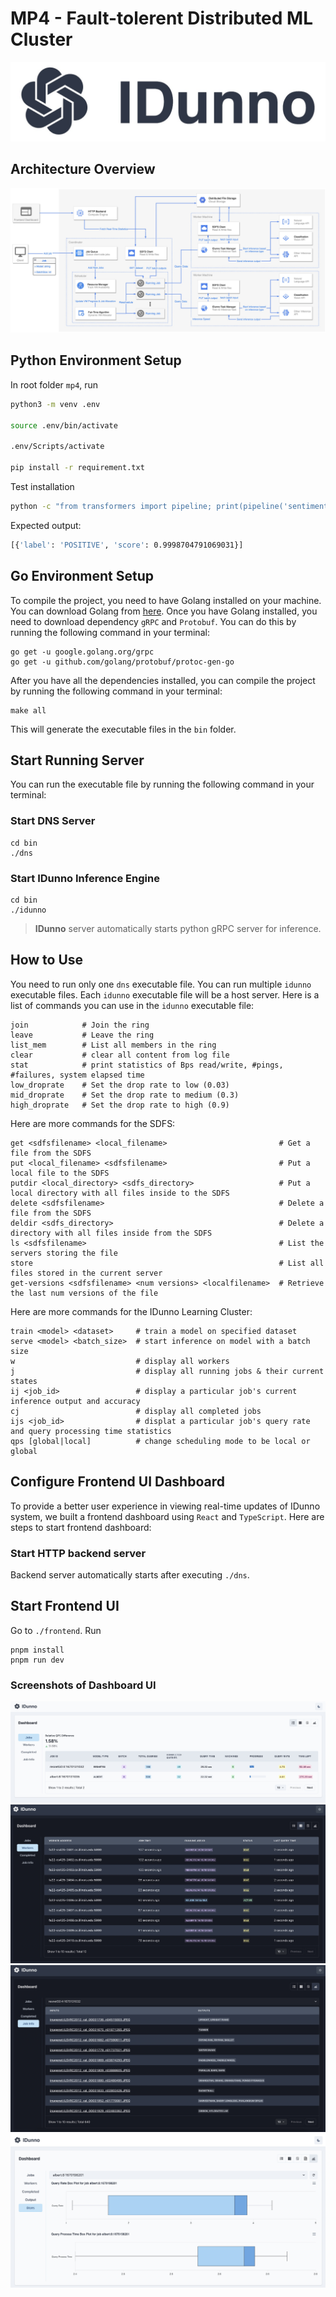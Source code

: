# MP4 - Fault-tolerent Distributed ML Cluster

<div>
<img src="logo.jpg" />
</div>

## Architecture Overview
![Design](frontend/public/design.jpg)

## Python Environment Setup

In root folder `mp4`, run

```bash
python3 -m venv .env

source .env/bin/activate

.env/Scripts/activate

pip install -r requirement.txt
```

Test installation

```bash
python -c "from transformers import pipeline; print(pipeline('sentiment-analysis')('we love you'))"
```

Expected output:

```bash
[{'label': 'POSITIVE', 'score': 0.9998704791069031}]
```

## Go Environment Setup

To compile the project, you need to have Golang installed on your machine. You can download Golang from [here](https://golang.org/dl/). Once you have Golang installed, you need to download dependency `gRPC` and `Protobuf`. You can do this by running the following command in your terminal:

```
go get -u google.golang.org/grpc
go get -u github.com/golang/protobuf/protoc-gen-go
```

After you have all the dependencies installed, you can compile the project by running the following command in your terminal:

```
make all
```

This will generate the executable files in the `bin` folder.

## Start Running Server

You can run the executable file by running the following command in your terminal:

### Start DNS Server

```
cd bin
./dns
```

### Start IDunno Inference Engine

```
cd bin
./idunno
```

> **IDunno** server automatically starts python gRPC server for inference.

## How to Use
You need to run only one `dns` executable file. You can run multiple `idunno` executable files. Each `idunno` executable file will be a host server.
Here is a list of commands you can use in the `idunno` executable file:

```
join            # Join the ring
leave           # Leave the ring
list_mem        # List all members in the ring
clear           # clear all content from log file
stat            # print statistics of Bps read/write, #pings, #failures, system elapsed time
low_droprate    # Set the drop rate to low (0.03)
mid_droprate    # Set the drop rate to medium (0.3)
high_droprate   # Set the drop rate to high (0.9)
```

Here are more commands for the SDFS:

```
get <sdfsfilename> <local_filename>                         # Get a file from the SDFS
put <local_filename> <sdfsfilename>                         # Put a local file to the SDFS
putdir <local_directory> <sdfs_directory>                   # Put a local directory with all files inside to the SDFS
delete <sdfsfilename>                                       # Delete a file from the SDFS
deldir <sdfs_directory>                                     # Delete a directory with all files inside from the SDFS
ls <sdfsfilename>                                           # List the servers storing the file
store                                                       # List all files stored in the current server
get-versions <sdfsfilename> <num versions> <localfilename>  # Retrieve the last num versions of the file
```

Here are more commands for the IDunno Learning Cluster:
```
train <model> <dataset>     # train a model on specified dataset
serve <model> <batch_size>  # start inference on model with a batch size
w                           # display all workers
j                           # display all running jobs & their current states
ij <job_id>                 # display a particular job's current inference output and accuracy
cj                          # display all completed jobs
ijs <job_id>                # displat a particular job's query rate and query processing time statistics
qps [global|local]          # change scheduling mode to be local or global
```

## Configure Frontend UI Dashboard
To provide a better user experience in viewing real-time updates of IDunno system, we built a frontend dashboard using `React` and `TypeScript`. Here are steps to start frontend dashboard:

### Start HTTP backend server
Backend server automatically starts after executing `./dns`. 

## Start Frontend UI
Go to `./frontend`. Run

```
pnpm install
pnpm run dev
```

### Screenshots of Dashboard UI
![Jobs](frontend/public/job.jpg)
![Workers](frontend/public/worker.jpg)
![Info](frontend/public/info.jpg)
![Stats](frontend/public/stat.jpg)
